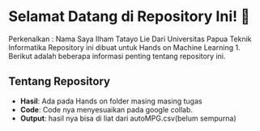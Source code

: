 # Selamat Datang di Repository Ini! 🎉

Perkenalkan : 
Nama Saya Ilham Tatayo Lie
Dari Universitas Papua Teknik Informatika
Repository ini dibuat untuk Hands on Machine Learning 1. Berikut adalah beberapa informasi penting tentang repository ini.

## Tentang Repository
- **Hasil**: Ada pada Hands on folder masing masing tugas
- **Code**: Code nya menyesuaikan pada google collab.
- **Output**: hasil nya bisa di liat dari autoMPG.csv(belum sempurna)
